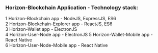 ### Horizon-Blockchain Application - Technology stack:
1 Horizon-Blockchain app - NodeJS, ExpressJS, ES6\
2 Horizon-Blockchain-Explorer app - ReactJS, ES6\
3 Horizon-Wallet app - ElectronJS\
4 Horizon-User-Node app - ElectronJS
5 Horizon-Wallet-Mobile app - React Native\
6 Horizon-User-Node-Mobile app - React Native
